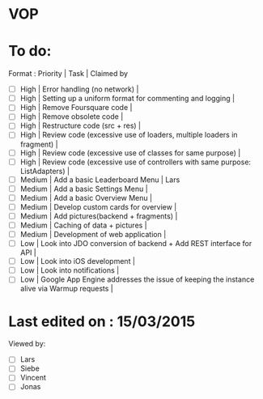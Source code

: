 VOP
===
# To do:
Format : Priority | Task | Claimed by
- [ ] High | Error handling (no network) |
- [ ] High | Setting up a uniform format for commenting and logging |
- [ ] High | Remove Foursquare code |
- [ ] High | Remove obsolete code |
- [ ] High | Restructure code (src + res)  |
- [ ] High | Review code (excessive use of loaders, multiple loaders in fragment) |
- [ ] High | Review code (excessive use of classes for same purpose) |
- [ ] High | Review code (excessive use of controllers with same purpose: ListAdapters) |
- [ ] Medium | Add a basic Leaderboard Menu | Lars
- [ ] Medium | Add a basic Settings Menu |
- [ ] Medium | Add a basic Overview Menu |
- [ ] Medium | Develop custom cards for overview |
- [ ] Medium | Add pictures(backend + fragments) |
- [ ] Medium | Caching of data + pictures |
- [ ] Medium | Development of web application |
- [ ] Low | Look into JDO conversion of backend + Add REST interface for API |
- [ ] Low | Look into iOS development |
- [ ] Low | Look into notifications |
- [ ] Low | Google App Engine addresses the issue of keeping the instance alive via Warmup requests |

# Last edited on : 15/03/2015
Viewed by:
- [ ] Lars
- [ ] Siebe
- [ ] Vincent
- [ ] Jonas
